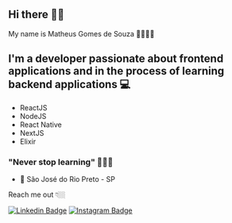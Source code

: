 ## Hi there 🖐🏾

My name is Matheus Gomes de Souza 🧔🏾🇧🇷

## I'm a developer passionate about frontend applications and in the process of learning backend applications 💻

- ReactJS
- NodeJS
- React Native
- NextJS
- Elixir

###  "Never stop learning" 🚀🚀🚀

- 📍 São José do Rio Preto - SP

Reach me out 👇🏼

 [![Linkedin Badge](https://img.shields.io/badge/-LinkedIn-blue?style=flat-square&logo=Linkedin&logoColor=white&link=https://www.linkedin.com/in/matheus-gomes-de-souza/)](https://www.linkedin.com/in/matheus-gomes-de-souza/) [![Instagram Badge](https://img.shields.io/badge/-Instagram-D90152?style=flat-square&logo=Instagram&logoColor=white&link=https://www.instagram.com/mathsouza_gomes/)](https://www.instagram.com/mathsouza_gomes/) 
